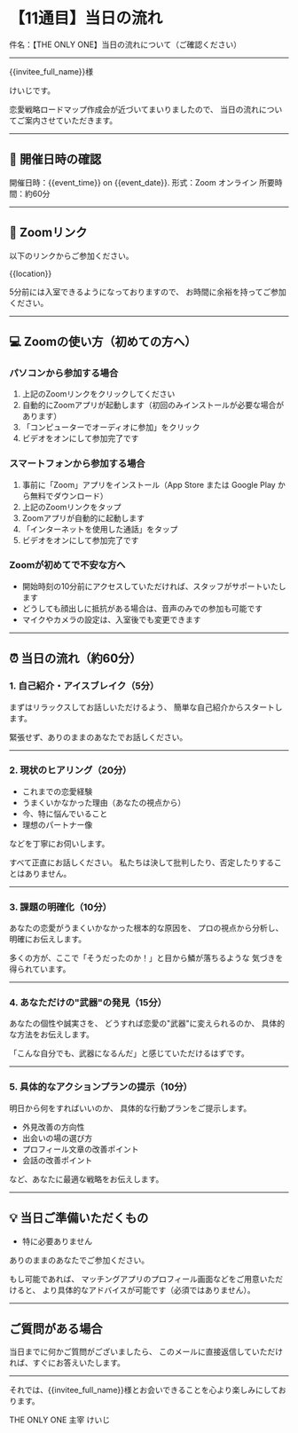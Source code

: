 # 【11通目】当日の流れ

件名：【THE ONLY ONE】当日の流れについて（ご確認ください）

---

{{invitee_full_name}}様

けいじです。

恋愛戦略ロードマップ作成会が近づいてまいりましたので、
当日の流れについてご案内させていただきます。

---

## 📅 開催日時の確認

開催日時：{{event_time}} on {{event_date}}.
形式：Zoom オンライン
所要時間：約60分

---

## 🔗 Zoomリンク

以下のリンクからご参加ください。

{{location}}

5分前には入室できるようになっておりますので、
お時間に余裕を持ってご参加ください。

---

## 💻 Zoomの使い方（初めての方へ）

### パソコンから参加する場合

1. 上記のZoomリンクをクリックしてください
2. 自動的にZoomアプリが起動します（初回のみインストールが必要な場合があります）
3. 「コンピューターでオーディオに参加」をクリック
4. ビデオをオンにして参加完了です

### スマートフォンから参加する場合

1. 事前に「Zoom」アプリをインストール（App Store または Google Play から無料でダウンロード）
2. 上記のZoomリンクをタップ
3. Zoomアプリが自動的に起動します
4. 「インターネットを使用した通話」をタップ
5. ビデオをオンにして参加完了です

### Zoomが初めてで不安な方へ

- 開始時刻の10分前にアクセスしていただければ、スタッフがサポートいたします
- どうしても顔出しに抵抗がある場合は、音声のみでの参加も可能です
- マイクやカメラの設定は、入室後でも変更できます

---

## ⏰ 当日の流れ（約60分）

### 1. 自己紹介・アイスブレイク（5分）

まずはリラックスしてお話しいただけるよう、
簡単な自己紹介からスタートします。

緊張せず、ありのままのあなたでお話しください。

---

### 2. 現状のヒアリング（20分）

- これまでの恋愛経験
- うまくいかなかった理由（あなたの視点から）
- 今、特に悩んでいること
- 理想のパートナー像

などを丁寧にお伺いします。

すべて正直にお話しください。
私たちは決して批判したり、否定したりすることはありません。

---

### 3. 課題の明確化（10分）

あなたの恋愛がうまくいかなかった根本的な原因を、
プロの視点から分析し、明確にお伝えします。

多くの方が、ここで「そうだったのか！」と目から鱗が落ちるような
気づきを得られています。

---

### 4. あなただけの"武器"の発見（15分）

あなたの個性や誠実さを、
どうすれば恋愛の"武器"に変えられるのか、
具体的な方法をお伝えします。

「こんな自分でも、武器になるんだ」と感じていただけるはずです。

---

### 5. 具体的なアクションプランの提示（10分）

明日から何をすればいいのか、
具体的な行動プランをご提示します。

- 外見改善の方向性
- 出会いの場の選び方
- プロフィール文章の改善ポイント
- 会話の改善ポイント

など、あなたに最適な戦略をお伝えします。

---

## 💡 当日ご準備いただくもの

- 特に必要ありません

ありのままのあなたでご参加ください。

もし可能であれば、
マッチングアプリのプロフィール画面などをご用意いただけると、
より具体的なアドバイスが可能です（必須ではありません）。

---

## ご質問がある場合

当日までに何かご質問がございましたら、
このメールに直接返信していただければ、すぐにお答えいたします。

---

それでは、{{invitee_full_name}}様とお会いできることを心より楽しみにしております。

THE ONLY ONE 主宰
けいじ
